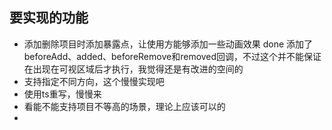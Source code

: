 ## 要实现的功能
- 添加删除项目时添加暴露点，让使用方能够添加一些动画效果 done 添加了 beforeAdd、added、beforeRemove和removed回调，不过这个并不能保证在出现在可视区域后才执行，我觉得还是有改进的空间的
- 支持指定不同方向，这个慢慢实现吧
- 使用ts重写，慢慢来
- 看能不能支持项目不等高的场景，理论上应该可以的
- 